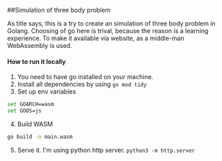 ##Simulation of three body problem

As title says, this is a try to create an simulation of three body problem in Golang. Choosing of go here is trival, because the reason is a learning experience.
To make it available via website, as a middle-man WebAssembly is used.

#### How to run it locally

1. You need to have go installed on your machine.
2. Install all dependencies by using `go mod tidy`
3. Set up env variables

```sh
set GOARCH=wasm
set GOOS=js
```

4. Build WASM

```sh
go build -o main.wasm
```

5. Serve it. I'm using python http server. `python3 -m http.server`
